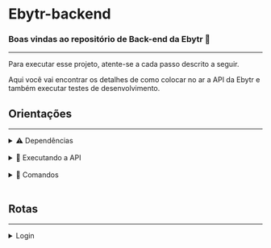 # Ebytr-backend

### Boas vindas ao repositório de Back-end da Ebytr 🚀
<hr>

Para executar esse projeto, atente-se a cada passo descrito a seguir.

Aqui você vai encontrar os detalhes de como colocar no ar a API da Ebytr e também executar testes de desenvolvimento.
</br>

## Orientações
<hr>

<details>
  <summary>⚠️ Dependências</summary></br>
    Este projeto foi desenvolvido usando os seguintes pacotes:
    <ul>
      <li><a href="https://www.npmjs.com/package/express" target="_blank">Express</a></li>
      <li><a href="https://sequelize.org/" target="_blank">Sequelize</a></li>
      <li><a href="https://www.npmjs.com/package/mysql2" target="_blank">Mysql2</a></li>
      <li><a href="https://www.npmjs.com/package/chai" target="_blank">Chai</a></li>
      <li><a href="https://www.npmjs.com/package/mocha" target="_blank">Mocha</a></li>
      <li><a href="https://www.npmjs.com/package/sinon" target="_blank">Sinon</a></li>
    </ul>
</details>

</br>

<details>
  <summary>🐳 Executando a API</summary></br>
  Neste projeto, foi utilizado o Docker para executar a aplicação.
  Então certifique-se de que o Docker esteja instalado em sua máquina<br>
  <a href="https://docs.docker.com/engine/install/ubuntu/" target="_blank">Instalação do docker</a><br>

<br>

  > Após isso execute o seguinte comando para iniciar os serviços da API e do banco de dados: `docker-compose up -d`.

  - Lembre-se de parar o Mysql se estiver usando localmente na porta `3306`, e certifique-se que não tem nenhuma outra aplicação rodando na porta `3000`.

  - Esses serviços irão inicializar um container chamado `api_ebytr` e outro chamado `database_ebytr`.

    - A partir daí voce pode rodar o container chamado `api_ebytr` para colocar a API no ar.

  > Use o comando `docker exec -it api_ebytr bash`.

  - Ele te dará acesso ao terminal interativo do container criado pelo docker-compose.

  - Instale as dependências.

  > Use o comando `npm install`.

  - Agora coloque a API no ar.

  > Use o comando `npm start`

  Se tudo ocorreu bem, irá aparecer no terminal a seguinte mensagem `Online na porta 3000`. Tudo pronto, agora vamos colocar o front-end no ar, basta seguir os passos desse repositório: <a href="#">Link</a>
</details>

</br>

<details>
  <summary>📄 Comandos</summary></br>
  O projeto já vem com alguns comandos específicos caso queira executar certas tarefas:</br>

  > Execute `npm start` para colocar a API no ar.

</br>

  > Execute `npm run dev` para colocar a API no ar em modo de desenvolvimento. 

</br>

  > Execute `npm test` para executar todos os testes.
</details>

</br>

## Rotas
<hr>

<details>
  <summary>Login</summary></br>
  Para fazer login com um usuário, basta fazer uma requisição na rota /post, passando o seguinte corpo na requisição:

~~~json
  {
    "email": "teste@gmail.com",
    "password": "123456"
  }
~~~

  Esse endpoint retorná um token de acesso que expira em 7 dias

~~~json
  {
    "token": "dadawawfwegeteawerjegwwher....."
  }
~~~

  Caso faça uma requisição sem o campo "email", a API responserá com o status `400` e com o json:

~~~json
  {
    "message": "\"email\" is required"
  }
~~~

  Caso faça uma requisição com o formato de "email" inválido, a API responserá com o status `400` e com o json:

~~~json
  {
    "message": "\"email\" must be a valid email"
  }
~~~

  Caso faça uma requisição sem o campo "password", a API responserá com o status `400` e com o json::

~~~json
  {
    "message": "\"password\" is required"
  }
~~~

  Caso faça uma requisição com a senha menor que 6 caracteres, a API responserá com o status `400` e com o json:

~~~json
  {
    "message": "\"password\" length must be at least 6 characters long"
  }
~~~

</details>
